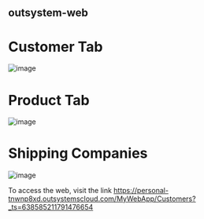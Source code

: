 ## outsystem-web
# Customer Tab
![image](https://github.com/user-attachments/assets/9371bb4b-1882-4e5d-8a97-374724094c63)

# Product Tab
![image](https://github.com/user-attachments/assets/ccbc1e23-11d5-4989-9b35-3f4e4c651f8b)

# Shipping Companies
![image](https://github.com/user-attachments/assets/0af61fe9-65e8-442a-98e0-bbd5495b0137)



To access the web, visit the link https://personal-tnwnp8xd.outsystemscloud.com/MyWebApp/Customers?_ts=638585211791476654

